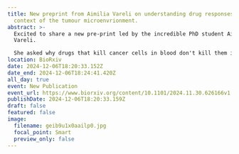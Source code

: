 ```yaml
---
title: New preprint from Aimilia Vareli on understanding drug responses in the
  context of the tumour microenvrionment.
abstract: >-
  Excited to share a new pre-print led by the incredible PhD student Aimilia
  Vareli.

  She asked why drugs that kill cancer cells in blood don't kill them in lymph nodes? How we can fix that?
location: BioRxiv
date: 2024-12-06T18:20:33.152Z
date_end: 2024-12-06T18:24:41.420Z
all_day: true
event: New Publication
event_url: https://www.biorxiv.org/content/10.1101/2024.11.30.626166v1
publishDate: 2024-12-06T18:20:33.159Z
draft: false
featured: false
image:
  filename: geib9u1x0aailp0.jpg
  focal_point: Smart
  preview_only: false
---
```

